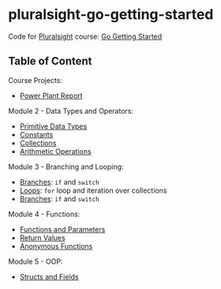# pluralsight-go-getting-started

Code for [Pluralsight][1] course: [Go Getting Started][2]

## Table of Content

Course Projects:

- [Power Plant Report](projects/power_plant_report.go)

Module 2 - Data Types and Operators:

- [Primitive Data Types](module2/primitive_data_types.go)
- [Constants](module2/constants.go)
- [Collections](module2/collections.go)
- [Arithmetic Operations](module2/arithmetic_operations.go)

Module 3 - Branching and Looping:

- [Branches](module3/branches.go): `if` and `switch`
- [Loops](module3/loops.go): `for` loop and iteration over collections
- [Branches](module3/branches.go): `if` and `switch`

Module 4 - Functions:

- [Functions and Parameters](module4/func_and_params.go)
- [Return Values](module4/return_vals.go)
- [Anonymous Functions](module4/lambda.go)

Module 5 - OOP:

- [Structs and Fields](module5/structs_and_fields.go)

  [1]: https://www.pluralsight.com/
  [2]: https://app.pluralsight.com/library/courses/go-getting-started/table-of-contents
